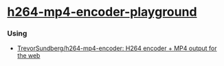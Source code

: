 [h264-mp4-encoder-playground](https://dirkarnez.github.io/h264-mp4-encoder-playground)
======================================================================================
### Using
- [TrevorSundberg/h264-mp4-encoder: H264 encoder + MP4 output for the web](https://github.com/TrevorSundberg/h264-mp4-encoder)
